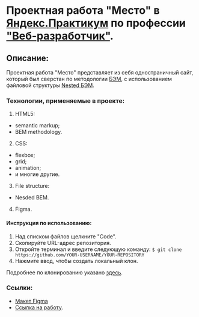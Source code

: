 # Проектная работа "Место" в [Яндекс.Практикум](https://practicum.yandex.ru) по профессии ["Веб-разработчик"](https://practicum.yandex.ru/web/).

## Описание:
Проектная работа "Место" представляет из себя одностраничный сайт, который был сверстан по методологии [БЭМ](https://ru.bem.info/methodology/), c использованием файловой структуры [Nested БЭМ](https://ru.bem.info/methodology/filestructure/#nested). 

### Технологии, применяемые в проекте:
1. HTML5:
* semantic markup;
* BEM methodology.
2. CSS:
* flexbox;
* grid;
* animation;
* и многие другие.
3. File structure:
* Nesded BEM.
4. Figma.

#### Инструкция по использованию:

1. Над списком файлов щелкните "Code".
2. Скопируйте URL-адрес репозитория.
3. Откройте терминал и введите следующую команду:
```$ git clone https://github.com/YOUR-USERNAME/YOUR-REPOSITORY```
4. Нажмите ввод, чтобы создать локальный клон.

Подробнее по клонированию указано [здесь](https://docs.github.com/ru/repositories/creating-and-managing-repositories/cloning-a-repository).

### Ссылки:

* [Макет Figma](https://www.figma.com/file/5S2WSbEFL6awjVWJ0NWL8Q/Sprint-3_-Russia-_-desktop-mobile?node-id=28503%3A0)
* [Ссылка на работу](https://senpaisun.github.io/russian-travel/).
